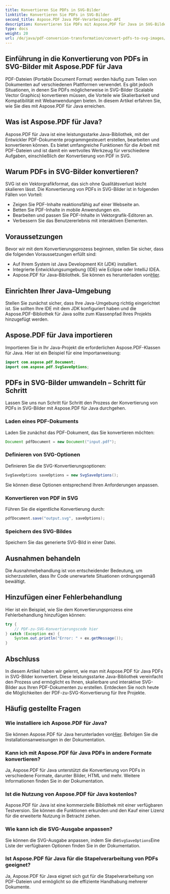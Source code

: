 ```yaml
---
title: Konvertieren Sie PDFs in SVG-Bilder
linktitle: Konvertieren Sie PDFs in SVG-Bilder
second_title: Aspose.PDF Java PDF-Verarbeitungs-API
description: Konvertieren Sie PDFs mit Aspose.PDF für Java in SVG-Bilder – Schritt-für-Schritt-Anleitung zur nahtlosen Konvertierung von PDF in SVG mit Aspose.PDF für Java.
type: docs
weight: 20
url: /de/java/pdf-conversion-transformation/convert-pdfs-to-svg-images/
---
```


## Einführung in die Konvertierung von PDFs in SVG-Bilder mit Aspose.PDF für Java

PDF-Dateien (Portable Document Format) werden häufig zum Teilen von Dokumenten auf verschiedenen Plattformen verwendet. Es gibt jedoch Situationen, in denen Sie PDFs möglicherweise in SVG-Bilder (Scalable Vector Graphics) konvertieren müssen, die Vorteile wie Skalierbarkeit und Kompatibilität mit Webanwendungen bieten. In diesem Artikel erfahren Sie, wie Sie dies mit Aspose.PDF für Java erreichen.

## Was ist Aspose.PDF für Java?

Aspose.PDF für Java ist eine leistungsstarke Java-Bibliothek, mit der Entwickler PDF-Dokumente programmgesteuert erstellen, bearbeiten und konvertieren können. Es bietet umfangreiche Funktionen für die Arbeit mit PDF-Dateien und ist damit ein wertvolles Werkzeug für verschiedene Aufgaben, einschließlich der Konvertierung von PDF in SVG.

## Warum PDFs in SVG-Bilder konvertieren?

SVG ist ein Vektorgrafikformat, das sich ohne Qualitätsverlust leicht skalieren lässt. Die Konvertierung von PDFs in SVG-Bilder ist in folgenden Fällen von Vorteil:

- Zeigen Sie PDF-Inhalte reaktionsfähig auf einer Webseite an.
- Betten Sie PDF-Inhalte in mobile Anwendungen ein.
- Bearbeiten und passen Sie PDF-Inhalte in Vektorgrafik-Editoren an.
- Verbessern Sie das Benutzererlebnis mit interaktiven Elementen.

## Voraussetzungen

Bevor wir mit dem Konvertierungsprozess beginnen, stellen Sie sicher, dass die folgenden Voraussetzungen erfüllt sind:

- Auf Ihrem System ist Java Development Kit (JDK) installiert.
- Integrierte Entwicklungsumgebung (IDE) wie Eclipse oder IntelliJ IDEA.
-  Aspose.PDF für Java-Bibliothek. Sie können es herunterladen von[Hier](https://releases.aspose.com/pdf/java/).

## Einrichten Ihrer Java-Umgebung

Stellen Sie zunächst sicher, dass Ihre Java-Umgebung richtig eingerichtet ist. Sie sollten Ihre IDE mit dem JDK konfiguriert haben und die Aspose.PDF-Bibliothek für Java sollte zum Klassenpfad Ihres Projekts hinzugefügt werden.

## Aspose.PDF für Java importieren

Importieren Sie in Ihr Java-Projekt die erforderlichen Aspose.PDF-Klassen für Java. Hier ist ein Beispiel für eine Importanweisung:

```java
import com.aspose.pdf.Document;
import com.aspose.pdf.SvgSaveOptions;
```

## PDFs in SVG-Bilder umwandeln – Schritt für Schritt

Lassen Sie uns nun Schritt für Schritt den Prozess der Konvertierung von PDFs in SVG-Bilder mit Aspose.PDF für Java durchgehen.

### Laden eines PDF-Dokuments

Laden Sie zunächst das PDF-Dokument, das Sie konvertieren möchten:

```java
Document pdfDocument = new Document("input.pdf");
```

### Definieren von SVG-Optionen

Definieren Sie die SVG-Konvertierungsoptionen:

```java
SvgSaveOptions saveOptions = new SvgSaveOptions();
```

Sie können diese Optionen entsprechend Ihren Anforderungen anpassen.

### Konvertieren von PDF in SVG

Führen Sie die eigentliche Konvertierung durch:

```java
pdfDocument.save("output.svg", saveOptions);
```

### Speichern des SVG-Bildes

Speichern Sie das generierte SVG-Bild in einer Datei.

## Ausnahmen behandeln

Die Ausnahmebehandlung ist von entscheidender Bedeutung, um sicherzustellen, dass Ihr Code unerwartete Situationen ordnungsgemäß bewältigt.

## Hinzufügen einer Fehlerbehandlung

Hier ist ein Beispiel, wie Sie dem Konvertierungsprozess eine Fehlerbehandlung hinzufügen können:

```java
try {
    // PDF-zu-SVG-Konvertierungscode hier
} catch (Exception ex) {
    System.out.println("Error: " + ex.getMessage());
}
```

## Abschluss

In diesem Artikel haben wir gelernt, wie man mit Aspose.PDF für Java PDFs in SVG-Bilder konvertiert. Diese leistungsstarke Java-Bibliothek vereinfacht den Prozess und ermöglicht es Ihnen, skalierbare und interaktive SVG-Bilder aus Ihren PDF-Dokumenten zu erstellen. Entdecken Sie noch heute die Möglichkeiten der PDF-zu-SVG-Konvertierung für Ihre Projekte.

## Häufig gestellte Fragen

### Wie installiere ich Aspose.PDF für Java?

 Sie können Aspose.PDF für Java herunterladen von[Hier](https://releases.aspose.com/pdf/java/). Befolgen Sie die Installationsanweisungen in der Dokumentation.

### Kann ich mit Aspose.PDF für Java PDFs in andere Formate konvertieren?

Ja, Aspose.PDF für Java unterstützt die Konvertierung von PDFs in verschiedene Formate, darunter Bilder, HTML und mehr. Weitere Informationen finden Sie in der Dokumentation.

### Ist die Nutzung von Aspose.PDF für Java kostenlos?

Aspose.PDF für Java ist eine kommerzielle Bibliothek mit einer verfügbaren Testversion. Sie können die Funktionen erkunden und den Kauf einer Lizenz für die erweiterte Nutzung in Betracht ziehen.

### Wie kann ich die SVG-Ausgabe anpassen?

 Sie können die SVG-Ausgabe anpassen, indem Sie die`SvgSaveOptions`Eine Liste der verfügbaren Optionen finden Sie in der Dokumentation.

### Ist Aspose.PDF für Java für die Stapelverarbeitung von PDFs geeignet?

Ja, Aspose.PDF für Java eignet sich gut für die Stapelverarbeitung von PDF-Dateien und ermöglicht so die effiziente Handhabung mehrerer Dokumente.